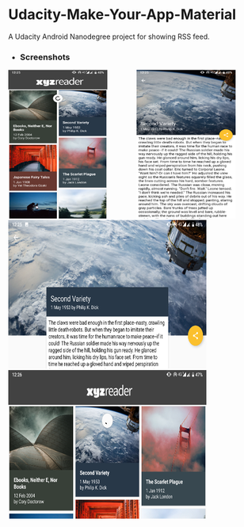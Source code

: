 # Udacity-Make-Your-App-Material
A Udacity Android Nanodegree project for showing RSS feed.

+ ### Screenshots
<img src="https://raw.githubusercontent.com/Dex1019/Udacity-Make-Your-App-Material/master/Screenshots/1.png" width="200" height="300"/>&nbsp;&nbsp; &nbsp;&nbsp; &nbsp;&nbsp; &nbsp;&nbsp; &nbsp;&nbsp;
<img src="https://raw.githubusercontent.com/Dex1019/Udacity-Make-Your-App-Material/master/Screenshots/2.png" width="200" height="300"/></br>
<img src="https://raw.githubusercontent.com/Dex1019/Udacity-Make-Your-App-Material/master/Screenshots/3.png" width="400" height="300"/>&nbsp;&nbsp;
<img src="https://raw.githubusercontent.com/Dex1019/Udacity-Make-Your-App-Material/master/Screenshots/4.png" width="400" height="300"/>
